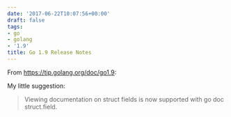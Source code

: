 ```yaml
---
date: '2017-06-22T10:07:56+00:00'
draft: false
tags:
- go
- golang
- '1.9'
title: Go 1.9 Release Notes
---
```


From https://tip.golang.org/doc/go1.9:

My little suggestion:

>Viewing documentation on struct fields is now supported with go doc struct.field.
